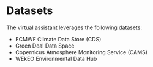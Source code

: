 # Datasets
The virtual assistant leverages the following datasets:

* ECMWF Climate Data Store (CDS)
* Green Deal Data Space
* Copernicus Atmosphere Monitoring Service (CAMS)
* WEkEO Environmental Data Hub
